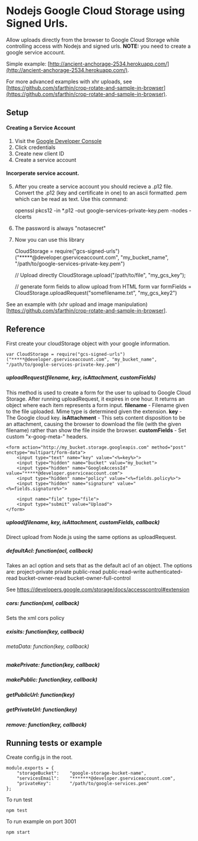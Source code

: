 # Nodejs Google Cloud Storage using Signed Urls.

Allow uploads directly from the browser to Google Cloud Storage while controlling access with Nodejs and signed urls. **NOTE:** you need to create a google service account.

Simple example: [http://ancient-anchorage-2534.herokuapp.com/](http://ancient-anchorage-2534.herokuapp.com/).

For more advanced examples with xhr uploads, see [https://github.com/sfarthin/crop-rotate-and-sample-in-browser](https://github.com/sfarthin/crop-rotate-and-sample-in-browser).

## Setup
#### Creating a Service Account
1. Visit the [Google Developer Console](https://console.developers.google.com/)
2. Click credentials
3. Create new client ID
4. Create a service account
#### Incorperate service account.
5. After you create a service account you should recieve a .p12 file. Convert the .p12 (key and certificate in one) to an ascii formatted .pem which can be read as text. Use this command:

	openssl pkcs12 -in *.p12 -out google-services-private-key.pem -nodes -clcerts

6. The password is always "notasecret"
7. Now you can use this library

	CloudStorage = require("gcs-signed-urls")("*****@developer.gserviceaccount.com", "my_bucket_name", "/path/to/google-services-private-key.pem")
	
	// Upload directly
	CloudStorage.upload("/path/to/file", "my_gcs_key");
	
	// generate form fields to allow upload from HTML form
	var formFields = CloudStorage.uploadRequest("somefilename.txt", "my_gcs_key2")


See an example with (xhr upload and image manipulation)[https://github.com/sfarthin/crop-rotate-and-sample-in-browser].


## Reference

First create your cloudStorage object with your google information.

	var CloudStorage = require("gcs-signed-urls")("*****@developer.gserviceaccount.com", "my_bucket_name", "/path/to/google-services-private-key.pem")

##### uploadRequest(filename, key, isAttachment, customFields)
This method is used to create a form for the user to upload to Google Cloud Storage. After running uploadRequest, it expires in one hour. It returns an object where each item represents a form input.
**filename** - Filename given to the file uploaded. Mime type is determined given the extension.
**key** - The Google cloud key.
**isAttachment** - This sets content disposition to be an attachment, causing the browser to download the file (with the given filename) rather than show the file inside the browser.
**customFields** - Set custom "x-goog-meta-" headers.

	<form action="http://my_bucket.storage.googleapis.com" method="post" enctype="multipart/form-data">
		<input type="text" name="key" value="<%=key%>">
		<input type="hidden" name="bucket" value="my_bucket">
		<input type="hidden" name="GoogleAccessId" value="*****@developer.gserviceaccount.com">
		<input type="hidden" name="policy" value="<%=fields.policy%>">
		<input type="hidden" name="signature" value="<%=fields.signature%>">

		<input name="file" type="file">
		<input type="submit" value="Upload">
	</form>

##### upload(filename, key, isAttachment, customFields, callback)
Direct upload from Node.js using the same options as uploadRequest.

##### defaultAcl: function(acl, callback)
Takes an acl option and sets that as the default acl of an object. The options are:
project-private
private
public-read
public-read-write
authenticated-read
bucket-owner-read
bucket-owner-full-control

See https://developers.google.com/storage/docs/accesscontrol#extension

##### cors: function(xml, callback)
Sets the  xml cors policy

##### exisits: function(key, callback)
###### metaData: function(key, callback)
##### makePrivate: function(key, callback)
##### makePublic: function(key, callback)
##### getPublicUrl: function(key)
##### getPrivateUrl: function(key)
##### remove: function(key, callback)

## Running tests or example

Create config.js in the root.
	
	module.exports = {
		"storageBucket": 	"google-storage-bucket-name",
		"servicesEmail": 	"*******@developer.gserviceaccount.com",
		"privateKey": 		"/path/to/google-services.pem"
	};
	
To run test

	npm test
	
To run example on port 3001

	npm start